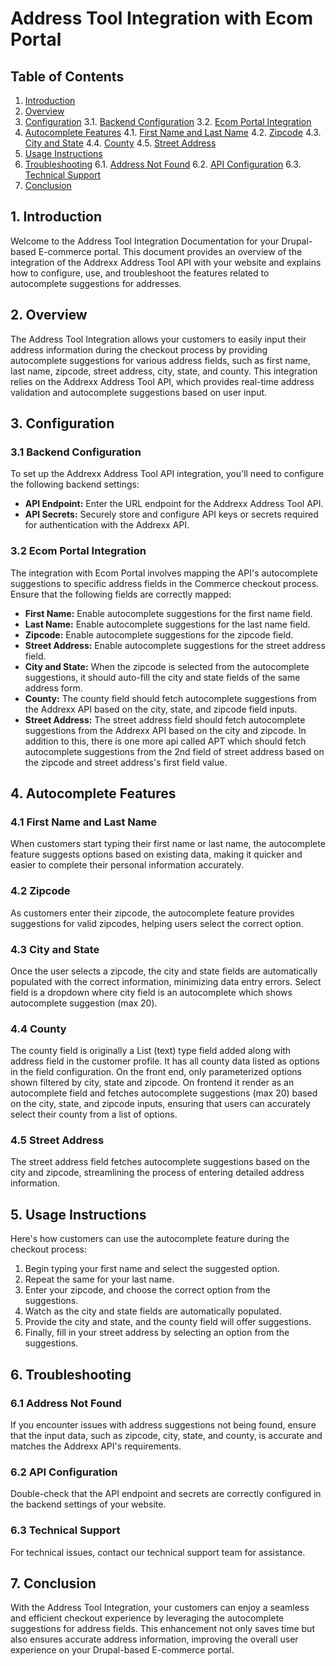 # Address Tool Integration with Ecom Portal

## Table of Contents

1. [Introduction](#1-introduction)
2. [Overview](#2-overview)
3. [Configuration](#3-configuration)
   3.1. [Backend Configuration](#31-backend-configuration)
   3.2. [Ecom Portal Integration](#32-drupal-commerce-integration)
4. [Autocomplete Features](#4-autocomplete-features)
   4.1. [First Name and Last Name](#41-first-name-and-last-name)
   4.2. [Zipcode](#42-zipcode)
   4.3. [City and State](#43-city-and-state)
   4.4. [County](#44-county)
   4.5. [Street Address](#45-street-address)
5. [Usage Instructions](#5-usage-instructions)
6. [Troubleshooting](#6-troubleshooting)
   6.1. [Address Not Found](#61-address-not-found)
   6.2. [API Configuration](#62-api-configuration)
   6.3. [Technical Support](#63-technical-support)
7. [Conclusion](#7-conclusion)

## 1. Introduction

Welcome to the Address Tool Integration Documentation for your Drupal-based E-commerce portal. This document provides an overview of the integration of the Addrexx Address Tool API with your website and explains how to configure, use, and troubleshoot the features related to autocomplete suggestions for addresses.

## 2. Overview

The Address Tool Integration allows your customers to easily input their address information during the checkout process by providing autocomplete suggestions for various address fields, such as first name, last name, zipcode, street address, city, state, and county. This integration relies on the Addrexx Address Tool API, which provides real-time address validation and autocomplete suggestions based on user input.

## 3. Configuration

### 3.1 Backend Configuration

To set up the Addrexx Address Tool API integration, you'll need to configure the following backend settings:

- **API Endpoint:** Enter the URL endpoint for the Addrexx Address Tool API.
- **API Secrets:** Securely store and configure API keys or secrets required for authentication with the Addrexx API.

### 3.2 Ecom Portal Integration

The integration with Ecom Portal involves mapping the API's autocomplete suggestions to specific address fields in the Commerce checkout process. Ensure that the following fields are correctly mapped:

- **First Name:** Enable autocomplete suggestions for the first name field.
- **Last Name:** Enable autocomplete suggestions for the last name field.
- **Zipcode:** Enable autocomplete suggestions for the zipcode field.
- **Street Address:** Enable autocomplete suggestions for the street address field.
- **City and State:** When the zipcode is selected from the autocomplete suggestions, it should auto-fill the city and state fields of the same address form.
- **County:** The county field should fetch autocomplete suggestions from the Addrexx API based on the city, state, and zipcode field inputs.
- **Street Address:** The street address field should fetch autocomplete suggestions from the Addrexx API based on the city and zipcode. In addition to this, there is one more api called APT which should fetch autocomplete suggestions from the 2nd field of street address based on the zipcode and street address's first field value.

## 4. Autocomplete Features

### 4.1 First Name and Last Name

When customers start typing their first name or last name, the autocomplete feature suggests options based on existing data, making it quicker and easier to complete their personal information accurately.

### 4.2 Zipcode

As customers enter their zipcode, the autocomplete feature provides suggestions for valid zipcodes, helping users select the correct option.

### 4.3 City and State

Once the user selects a zipcode, the city and state fields are automatically populated with the correct information, minimizing data entry errors. Select
field is a dropdown where city field is an autocomplete which shows autocomplete suggestion (max 20).

### 4.4 County

The county field is originally a List (text) type field added along with address field in the customer profile. It has all county data listed as options in the field configuration. On the front end, only parameterized options shown filtered by city, state and zipcode. On frontend it render as an autocomplete field and fetches autocomplete suggestions (max 20) based on the city, state, and zipcode inputs, ensuring that users can accurately select their county from a list of options.

### 4.5 Street Address

The street address field fetches autocomplete suggestions based on the city and zipcode, streamlining the process of entering detailed address information.

## 5. Usage Instructions

Here's how customers can use the autocomplete feature during the checkout process:

1. Begin typing your first name and select the suggested option.
2. Repeat the same for your last name.
3. Enter your zipcode, and choose the correct option from the suggestions.
4. Watch as the city and state fields are automatically populated.
5. Provide the city and state, and the county field will offer suggestions.
6. Finally, fill in your street address by selecting an option from the suggestions.

## 6. Troubleshooting

### 6.1 Address Not Found

If you encounter issues with address suggestions not being found, ensure that the input data, such as zipcode, city, state, and county, is accurate and matches the Addrexx API's requirements.

### 6.2 API Configuration

Double-check that the API endpoint and secrets are correctly configured in the backend settings of your website.

### 6.3 Technical Support

For technical issues, contact our technical support team for assistance.

## 7. Conclusion

With the Address Tool Integration, your customers can enjoy a seamless and efficient checkout experience by leveraging the autocomplete suggestions for address fields. This enhancement not only saves time but also ensures accurate address information, improving the overall user experience on your Drupal-based E-commerce portal.
